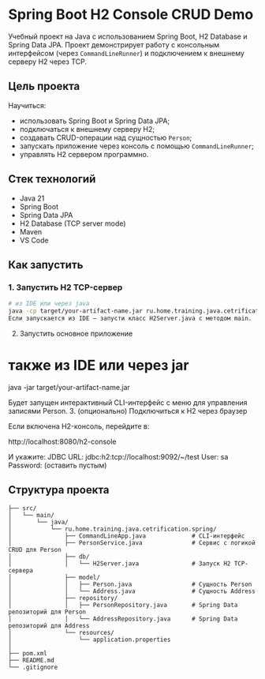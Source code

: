 # Spring Boot H2 Console CRUD Demo

Учебный проект на Java с использованием Spring Boot, H2 Database и Spring Data JPA. Проект демонстрирует работу с консольным интерфейсом (через `CommandLineRunner`) и подключением к внешнему серверу H2 через TCP.

## Цель проекта

Научиться:

- использовать Spring Boot и Spring Data JPA;
- подключаться к внешнему серверу H2;
- создавать CRUD-операции над сущностью `Person`;
- запускать приложение через консоль с помощью `CommandLineRunner`;
- управлять H2 сервером программно.

## Стек технологий

- Java 21  
- Spring Boot  
- Spring Data JPA  
- H2 Database (TCP server mode)  
- Maven  
- VS Code

## Как запустить

### 1. Запустить H2 TCP-сервер

```bash
# из IDE или через java
java -cp target/your-artifact-name.jar ru.home.training.java.cetrification.spring.db.H2Server
Если запускается из IDE — запусти класс H2Server.java с методом main.
```
2. Запустить основное приложение

# также из IDE или через jar
java -jar target/your-artifact-name.jar

Будет запущен интерактивный CLI-интерфейс с меню для управления записями Person.
3. (опционально) Подключиться к H2 через браузер

Если включена H2-консоль, перейдите в:

http://localhost:8080/h2-console

И укажите:
    JDBC URL: jdbc:h2:tcp://localhost:9092/~/test
    User: sa
    Password: (оставить пустым)

## Структура проекта
```
├── src/
│   └── main/
│       └── java/
│           └── ru.home.training.java.cetrification.spring/
│               ├── CommandLineApp.java             # CLI-интерфейс
│               ├── PersonService.java              # Сервис с логикой CRUD для Person
│               ├── db/
│               │   └── H2Server.java               # Запуск H2 TCP-сервера
│               ├── model/
│               │   ├── Person.java                 # Сущность Person
│               │   └── Address.java                # Сущность Address
│               ├── repository/
│               │   ├── PersonRepository.java       # Spring Data репозиторий для Person
│               │   └── AddressRepository.java      # Spring Data репозиторий для Address
│               └── resources/
│                   └── application.properties
│
├── pom.xml
├── README.md
└── .gitignore

```